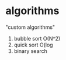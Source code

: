 # algorithms
"custom algorithms"
1) bubble sort O(N^2) 
2) quick sort O(log        
3) binary search       
               
       
   
   
    
  
 
  
   
